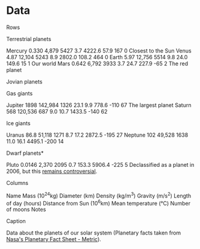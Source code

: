 # Data


Rows

Terrestrial planets

Mercury 0.330 4,879 5427 3.7 4222.6 57.9 167 0 Closest to the Sun
Venus 4.87 12,104 5243 8.9 2802.0 108.2 464 0
Earth 5.97 12,756 5514 9.8 24.0 149.6 15 1 Our world
Mars 0.642 6,792 3933 3.7 24.7 227.9 -65 2 The red planet

Jovian planets

Gas giants

Jupiter 1898 142,984 1326 23.1 9.9 778.6 -110 67 The largest planet
Saturn 568 120,536 687 9.0 10.7 1433.5 -140 62

Ice giants

Uranus 86.8 51,118 1271 8.7 17.2 2872.5 -195 27
Neptune 102 49,528 1638 11.0 16.1 4495.1 -200 14

Dwarf planets*

Pluto 0.0146 2,370 2095 0.7 153.3 5906.4 -225 5 Declassified as a planet in 2006, but this <a href="http://www.usatoday.com/story/tech/2014/10/02/pluto-planet-solar-system/16578959/">remains controversial</a>.



Columns

Name
Mass (10<sup>24</sup>kg)
Diameter (km)
Density (kg/m<sup>3</sup>)
Gravity (m/s<sup>2</sup>)
Length of day (hours)
Distance from Sun (10<sup>6</sup>km)
Mean temperature (°C)
Number of moons
Notes

Caption

Data about the planets of our solar system (Planetary facts taken from <a href="http://nssdc.gsfc.nasa.gov/planetary/factsheet/">Nasa's Planetary Fact Sheet - Metric</a>).
